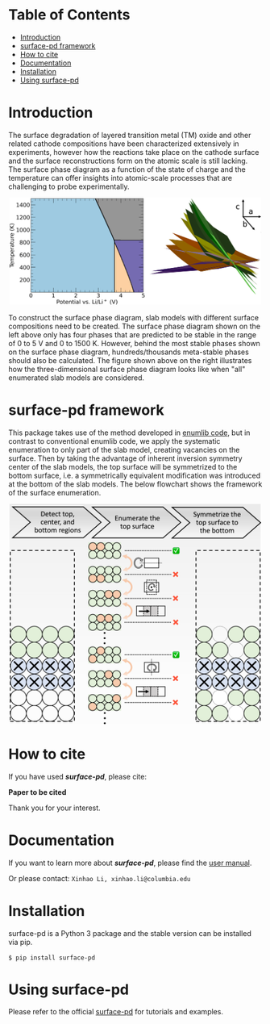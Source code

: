 # Table of Contents
* [Introduction](#introduction)
* [surface-pd framework](#surface-pd-framework)
* [How to cite](#how-to-cite)
* [Documentation](#documentation)
* [Installation](#installation)
* [Using surface-pd](#using-suface-pd)


<a name="introduction"></a>
# Introduction
The surface degradation of layered transition metal (TM) oxide and other
related cathode compositions have been characterized extensively in
experiments, however how the reactions take place on the
cathode surface and the surface reconstructions form on the atomic scale is
still lacking.
The surface phase diagram as a function of the state of charge
and the temperature can offer insights into atomic-scale processes that are
challenging to probe experimentally.

<p align="center">
    <img src="docs/source/images/2D-3D-surface-pd-demo.png" width="500">
</p>

To construct the surface phase diagram, slab models
with different surface compositions need to be created. The surface phase
diagram shown on the left above only has four phases that are predicted to be
stable in the range of 0 to 5 V and 0 to 1500 K. However, behind the most
stable phases shown on the surface phase diagram, hundreds/thousands
meta-stable phases should also be calculated. The figure shown above on the
right illustrates how the three-dimensional surface phase diagram looks like
when "all" enumerated slab models are considered.

<a name="interphon-framework"></a>
# surface-pd framework
This package takes use of the method developed in [enumlib code](https://github.com/msg-byu/enumlib), but
in contrast to conventional enumlib code, we apply the systematic
enumeration to only part of the slab model, creating vacancies on
the surface. Then by taking the advantage of inherent inversion symmetry
center of the slab models, the top surface will be symmetrized to the bottom
surface, i.e. a symmetrically equivalent modification was introduced at the
bottom of the slab models. The below flowchart shows the framework of the
surface enumeration.

<p align="center">
    <img src="docs/source/images/flowchart.png" width="500">
</p>


<a name="how-to-cite"></a>
# How to cite
If you have used ***surface-pd***, please cite: 

**Paper to be cited**

Thank you for your interest.

<a name="documentation"></a>
# Documentation
If you want to learn more about ***surface-pd***, please find the [user manual](https://surface-pd.readthedocs.io/en/latest/index.html).

Or please contact: ```Xinhao Li, xinhao.li@columbia.edu```

<a name="installation"></a>
# Installation
surface-pd is a Python 3 package and the stable version can be installed via pip.
```
$ pip install surface-pd
```

<a name="using-surface-pd"></a>
# Using surface-pd
Please refer to the official [surface-pd](https://surface-pd.readthedocs.io/en/latest/index.html)
for tutorials and examples.

